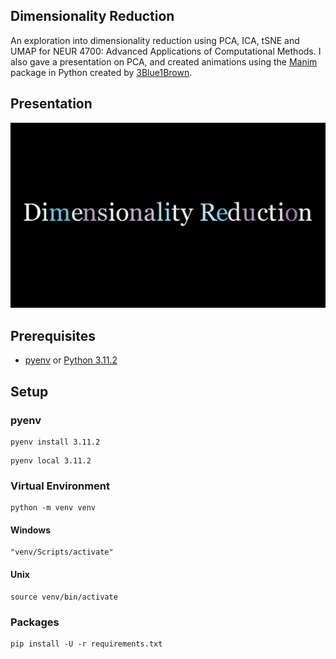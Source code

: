 ## Dimensionality Reduction

An exploration into dimensionality reduction using PCA, ICA, tSNE and UMAP for NEUR 4700: Advanced Applications of Computational Methods. I also gave a presentation on PCA, and created animations using the [Manim](https://www.manim.community/) package in Python created by [3Blue1Brown](https://www.youtube.com/@3blue1brown).

## Presentation

[![pca](asset/video.png?raw=true "Presentation")](https://www.youtube.com/watch?v=VygaBfZnQgk)

## Prerequisites

* [pyenv](https://github.com/pyenv/pyenv) or [Python 3.11.2](https://www.python.org/downloads/)


## Setup

### pyenv

```
pyenv install 3.11.2
```

```
pyenv local 3.11.2
```

### Virtual Environment

```
python -m venv venv
```

#### Windows

```
"venv/Scripts/activate"
```

#### Unix

```
source venv/bin/activate
```

### Packages

```
pip install -U -r requirements.txt
```
